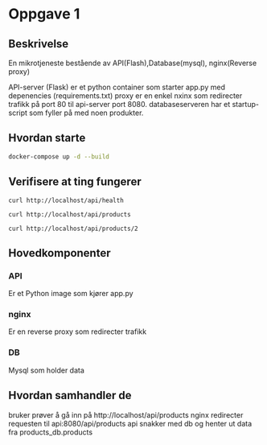 # Oppgave 1

## Beskrivelse
En mikrotjeneste bestående av API(Flash),Database(mysql), nginx(Reverse proxy)

API-server (Flask) er et python container som starter app.py med depenencies (requirements.txt)
proxy er en enkel nxinx som redirecter trafikk på port 80 til api-server port 8080.
databaseserveren har et startup-script som fyller på med noen produkter.

## Hvordan starte 

```bash
docker-compose up -d --build
```

## Verifisere at ting fungerer

``` 
curl http://localhost/api/health 
```
``` 
curl http://localhost/api/products 
```
``` 
curl http://localhost/api/products/2 
```


## Hovedkomponenter

### API
Er et Python image som kjører app.py

### nginx
Er en reverse proxy som redirecter trafikk

### DB
Mysql som holder data



## Hvordan samhandler de
bruker prøver å gå inn på http://localhost/api/products
nginx redirecter requesten til api:8080/api/products
api snakker med db og henter ut data fra products_db.products